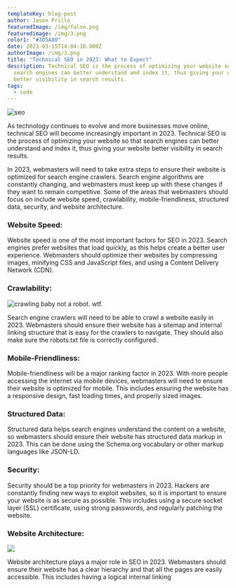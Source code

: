 ```yaml
---
templateKey: blog-post
author: Jason Prillo
featuredImage: /img/false.png
featuredimage: /img/3.png
color1: "#3D5A80"
date: 2023-03-15T14:04:10.000Z
authorImage: /img/3.png
title: "Technical SEO in 2023: What to Expect"
description: Technical SEO is the process of optimizing your website so that
  search engines can better understand and index it, thus giving your website
  better visibility in search results.
tags:
  - code
---
```

![seo](/img/office.jpg)

As technology continues to evolve and more businesses move online, technical SEO will become increasingly important in 2023. Technical SEO is the process of optimizing your website so that search engines can better understand and index it, thus giving your website better visibility in search results.

In 2023, webmasters will need to take extra steps to ensure their website is optimized for search engine crawlers. Search engine algorithms are constantly changing, and webmasters must keep up with these changes if they want to remain competitive. Some of the areas that webmasters should focus on include website speed, crawlability, mobile-friendliness, structured data, security, and website architecture.

### Website Speed:

Website speed is one of the most important factors for SEO in 2023. Search engines prefer websites that load quickly, as this helps create a better user experience. Webmasters should optimize their websites by compressing images, minifying CSS and JavaScript files, and using a Content Delivery Network (CDN).

### Crawlability:

![crawling baby not a robot. wtf. ](https://plus.unsplash.com/premium_photo-1663091820293-fdfb35194f7c?ixlib=rb-4.0.3&ixid=MnwxMjA3fDB8MHxwaG90by1wYWdlfHx8fGVufDB8fHx8&auto=format&fit=crop&w=1170&q=80)

Search engine crawlers will need to be able to crawl a website easily in 2023. Webmasters should ensure their website has a sitemap and internal linking structure that is easy for the crawlers to navigate. They should also make sure the robots.txt file is correctly configured.

### Mobile-Friendliness:

Mobile-friendliness will be a major ranking factor in 2023. With more people accessing the internet via mobile devices, webmasters will need to ensure their website is optimized for mobile. This includes ensuring the website has a responsive design, fast loading times, and properly sized images.

### Structured Data:

Structured data helps search engines understand the content on a website, so webmasters should ensure their website has structured data markup in 2023. This can be done using the Schema.org vocabulary or other markup languages like JSON-LD.

### Security:

 Security should be a top priority for webmasters in 2023. Hackers are constantly finding new ways to exploit websites, so it is important to ensure your website is as secure as possible. This includes using a secure socket layer (SSL) certificate, using strong passwords, and regularly patching the website.

### Website Architecture:

![](https://images.unsplash.com/photo-1610010252747-afeb906e2d55?ixlib=rb-4.0.3&ixid=MnwxMjA3fDB8MHxwaG90by1wYWdlfHx8fGVufDB8fHx8&auto=format&fit=crop&w=1887&q=80)

Website architecture plays a major role in SEO in 2023. Webmasters should ensure their website has a clear hierarchy and that all the pages are easily accessible. This includes having a logical internal linking